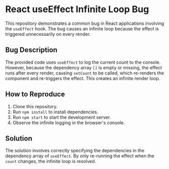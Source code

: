# React useEffect Infinite Loop Bug

This repository demonstrates a common bug in React applications involving the `useEffect` hook.  The bug causes an infinite loop because the effect is triggered unnecessarily on every render.

## Bug Description

The provided code uses `useEffect` to log the current count to the console. However, because the dependency array `[]` is empty or missing,  the effect runs after every render, causing `setCount` to be called, which re-renders the component and re-triggers the effect. This creates an infinite render loop.

## How to Reproduce

1. Clone this repository.
2. Run `npm install` to install dependencies.
3. Run `npm start` to start the development server.
4. Observe the infinite logging in the browser's console.

## Solution

The solution involves correctly specifying the dependencies in the dependency array of `useEffect`. By only re-running the effect when the `count` changes, the infinite loop is resolved.
